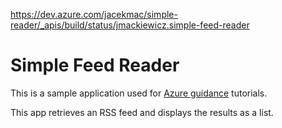https://dev.azure.com/jacekmac/simple-reader/_apis/build/status/jmackiewicz.simple-feed-reader
# Simple Feed Reader

This is a sample application used for [Azure guidance](https://docs.microsoft.com/aspnet/core/azure/?view=aspnetcore-2.1) tutorials.

This app retrieves an RSS feed and displays the results as a list.
